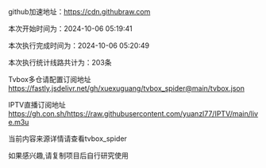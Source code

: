 
    
github加速地址：https://cdn.githubraw.com
    
本次开始时间为：2024-10-06 05:19:41

本次执行完成时间为：2024-10-06 05:20:49

本次执行统计线路共计为：203条

Tvbox多仓请配置订阅地址 https://fastly.jsdelivr.net/gh/xuexuguang/tvbox_spider@main/tvbox.json

IPTV直播订阅地址 https://gh.con.sh/https://raw.githubusercontent.com/yuanzl77/IPTV/main/live.m3u

当前内容来源详情请查看tvbox_spider

如果感兴趣,请复制项目后自行研究使用
